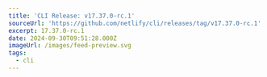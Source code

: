 ```yaml
---
title: 'CLI Release: v17.37.0-rc.1'
sourceUrl: 'https://github.com/netlify/cli/releases/tag/v17.37.0-rc.1'
excerpt: 17.37.0-rc.1
date: 2024-09-30T09:51:28.000Z
imageUrl: /images/feed-preview.svg
tags:
  - cli
---
```


